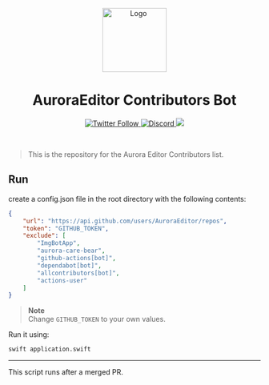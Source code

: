 <p align="center">
  <img alt="Logo" src="https://avatars.githubusercontent.com/u/106490518?s=128&v=4" width="128px;" height="128px;">
</p>

<p align="center">
  <h1 align="center">AuroraEditor Contributors Bot</h1>
</p>

<p align="center">
  <a href='https://twitter.com/Aurora_Editor' target='_blank'>
    <img alt="Twitter Follow" src="https://img.shields.io/twitter/follow/Aurora_Editor?color=f6579d&style=for-the-badge">
  </a>
  <a href='https://discord.gg/5aecJ4rq9D' target='_blank'>
    <img alt="Discord" src="https://img.shields.io/discord/997410333348077620?color=f98a6c&style=for-the-badge">
  </a>
  <a href='https://twitter.com/intent/tweet?text=Try%20this%20new%20open-source%20code%20editor,%20Aurora%20Editor&url=https://auroraeditor.com&via=Aurora_Editor&hashtags=AuroraEditor,editor,AEIDE,developers,Aurora,OSS' target='_blank'><img src='https://img.shields.io/twitter/url/http/shields.io.svg?style=social'></a>
</p>

<br />

> This is the repository for the Aurora Editor Contributors list. 

## Run 

create a config.json file in the root directory with the following contents:

```json
{
    "url": "https://api.github.com/users/AuroraEditor/repos",
    "token": "GITHUB_TOKEN",
    "exclude": [
        "ImgBotApp",
        "aurora-care-bear",
        "github-actions[bot]",
        "dependabot[bot]",
        "allcontributors[bot]",
        "actions-user"
    ]
}
```

> **Note**\
> Change `GITHUB_TOKEN` to your own values.

Run it using:
    
```bash
swift application.swift
```

---

This script runs after a merged PR.
